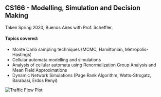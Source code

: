 ## CS166 - Modelling, Simulation and Decision Making
Taken Spring 2020, Buenos Aires with Prof. Scheffler.

#### Topics covered:
* Monte Carlo sampling techniques (MCMC, Hamiltonian, Metropolis-Hastings)
* Cellular automata modelling and simulations
* Analysis of cellular automata using Renormalization Group Analysis and Mean Field Approximations
* Dynamic Network Simulations (Page Rank Algorithm, Watts-Strogatz, Barabasi, Erdos Renyi)

![Traffic Flow Plot](https://github.com/OscarEngelbrektson/Modelling_and_Simulation/tree/main/Class%20work/Images%20and%20datasets/TrafficFlow-Both.png?raw=true)
